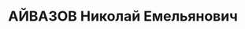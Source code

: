 ---
title: АЙВАЗОВ Николай Емельянович
description: "Родился 15 августа 1889 г. в г.Сигнах (ныне Сигнахи в Кахетии) Тифлисской\
  \ губернии. Ревком Советской Армении 6 декабря 1920 г. назначает его председателем\
  \ Чрезвычайной комиссии (ЧК) республики. На этом посту он прослужил до 8 января\
  \ 1921 г. Известно лишь, что далее он служил в Грузии и приказом по ГрузЧК от 11\
  \ сентября 1921 г. был откомандирован в распоряжение ЦК КП Грузии и исключен из\
  \ списков ЧК. \n  в начале февраля 1921 года его со спецзаданием забрасывают в меньшевистскую\
  \ Грузию, где он, по ее советизации, назначается зампредом ЧК республики.. Опять\
  \ пошла партийная работа, потом ходил он в зампредах \"Центросоюза\", в управляющих\
  \ \"Металлосбыта\". Арестовали отца, когда он занимал должность директора треста\
  \ \"Метиз\" в Тбилиси\"."
---